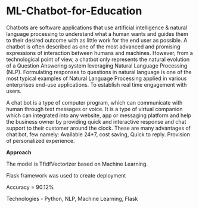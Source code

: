 # ML-Chatbot-for-Education


Chatbots are software applications that use artificial intelligence & natural language processing to understand what a human wants and guides them to their desired outcome with as little work for the end user as possible.
A chatbot is often described as one of the most advanced and promising expressions of interaction between humans and machines. However, from a technological point of view, a chatbot only represents the natural evolution of a Question Answering system leveraging Natural Language Processing (NLP). Formulating responses to questions in natural language is one of the most typical examples of Natural Language Processing applied in various enterprises end-use applications.
To establish real time engagement with users.

A chat bot is a type of computer program, which can communicate with human through text messages or voice. It is a type of virtual companion which can integrated into any website, app or messaging platform and help the business owner by providing quick and interactive response and chat support to their customer around the clock.
These are many advantages of chat bot, few namely:
Available 24*7, cost saving, Quick to reply.
Provision of personalized experience.

**Approach**

The model is TfidfVectorizer based on Machine Learning.

Flask framework was used to create deployment

Accuracy = 90.12%

Technologies - Python, NLP, Machine Learning, Flask
